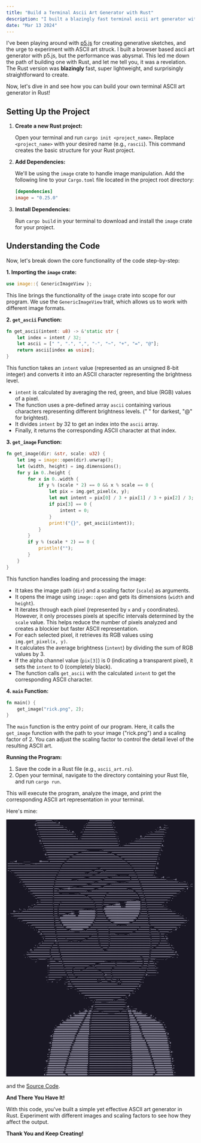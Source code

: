 ```yaml
---
title: "Build a Terminal Ascii Art Generator with Rust"
description: "I built a blazingly fast terminal ascii art generator with rust"
date: "Mar 13 2024"
---
```


I've been playing around with [p5.js](https://p5js.org/) for creating generative sketches, and the urge to experiment with ASCII art struck. I built a browser based ascii art generator with p5.js, but the performance was abysmal. This led me down the path of building one with Rust, and let me tell you, it was a revelation. The Rust version was **blazingly** fast, super lightweight, and surprisingly straightforward to create.

Now, let's dive in and see how you can build your own terminal ASCII art generator in Rust!

## Setting Up the Project

1. **Create a new Rust project:**

    Open your terminal and run `cargo init <project_name>`. Replace `<project_name>` with your desired name (e.g., `rascii`). This command creates the basic structure for your Rust project.

2. **Add Dependencies:**

    We'll be using the `image` crate to handle image manipulation. Add the following line to your `Cargo.toml` file located in the project root directory:

    ```toml
    [dependencies]
    image = "0.25.0"
    ```

3. **Install Dependencies:**

    Run `cargo build` in your terminal to download and install the `image` crate for your project.

## Understanding the Code

Now, let's break down the core functionality of the code step-by-step:

**1. Importing the `image` crate:**

```rust
use image::{ GenericImageView };
```

This line brings the functionality of the `image` crate into scope for our program. We use the `GenericImageView` trait, which allows us to work with different image formats.

**2. `get_ascii` Function:**

```rust
fn get_ascii(intent: u8) -> &'static str {
    let index = intent / 32;
    let ascii = [" ", ".", ",", "-", "~", "+", "=", "@"];
    return ascii[index as usize];
}
```

This function takes an `intent` value (represented as an unsigned 8-bit integer) and converts it into an ASCII character representing the brightness level.

-   `intent` is calculated by averaging the red, green, and blue (RGB) values of a pixel.
-   The function uses a pre-defined array `ascii` containing various characters representing different brightness levels. (" " for darkest, "@" for brightest).
-   It divides `intent` by 32 to get an index into the `ascii` array.
-   Finally, it returns the corresponding ASCII character at that index.

**3. `get_image` Function:**

```rust
fn get_image(dir: &str, scale: u32) {
    let img = image::open(dir).unwrap();
    let (width, height) = img.dimensions();
    for y in 0..height {
        for x in 0..width {
            if y % (scale * 2) == 0 && x % scale == 0 {
                let pix = img.get_pixel(x, y);
                let mut intent = pix[0] / 3 + pix[1] / 3 + pix[2] / 3;
                if pix[3] == 0 {
                    intent = 0;
                }
                print!("{}", get_ascii(intent));
            }
        }
        if y % (scale * 2) == 0 {
            println!("");
        }
    }
}
```

This function handles loading and processing the image:

-   It takes the image path (`dir`) and a scaling factor (`scale`) as arguments.
-   It opens the image using `image::open` and gets its dimensions (`width` and `height`).
-   It iterates through each pixel (represented by `x` and `y` coordinates). However, it only processes pixels at specific intervals determined by the `scale` value. This helps reduce the number of pixels analyzed and creates a blockier but faster ASCII representation.
-   For each selected pixel, it retrieves its RGB values using `img.get_pixel(x, y)`.
-   It calculates the average brightness (`intent`) by dividing the sum of RGB values by 3.
-   If the alpha channel value (`pix[3]`) is 0 (indicating a transparent pixel), it sets the `intent` to 0 (completely black).
-   The function calls `get_ascii` with the calculated `intent` to get the corresponding ASCII character.

**4. `main` Function:**

```rust
fn main() {
    get_image("rick.png", 2);
}
```

The `main` function is the entry point of our program. Here, it calls the `get_image` function with the path to your image ("rick.png") and a scaling factor of 2. You can adjust the scaling factor to control the detail level of the resulting ASCII art.

**Running the Program:**

1. Save the code in a Rust file (e.g., `ascii_art.rs`).
2. Open your terminal, navigate to the directory containing your Rust file, and run `cargo run`.

This will execute the program, analyze the image, and print the corresponding ASCII art representation in your terminal.

Here's mine:

![Rick Sanchez](./rick.png)

and the [Source Code](https://github.com/x0bd/rascii).

**And There You Have It!**

With this code, you've built a simple yet effective ASCII art generator in Rust. Experiment with different images and scaling factors to see how they affect the output.

**Thank You and Keep Creating!**
